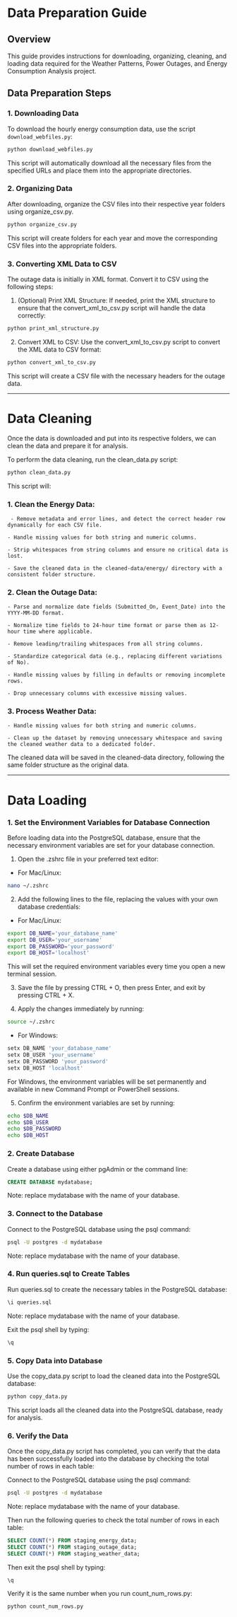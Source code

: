 # Data Preparation Guide

## Overview

This guide provides instructions for downloading, organizing, cleaning, and loading data required for the Weather Patterns, Power Outages, and Energy Consumption Analysis project.

## Data Preparation Steps

### 1. Downloading Data

To download the hourly energy consumption data, use the script `download_webfiles.py`:

```bash
python download_webfiles.py
```
This script will automatically download all the necessary files from the specified URLs and place them into the appropriate directories.

### 2. Organizing Data

After downloading, organize the CSV files into their respective year folders using organize_csv.py.

```bash
python organize_csv.py
```
This script will create folders for each year and move the corresponding CSV files into the appropriate folders.

### 3. Converting XML Data to CSV

The outage data is initially in XML format. Convert it to CSV using the following steps:

1. (Optional) Print XML Structure: If needed, print the XML structure to ensure that the convert_xml_to_csv.py script will handle the data correctly:

```bash
python print_xml_structure.py
```

2. Convert XML to CSV: Use the convert_xml_to_csv.py script to convert the XML data to CSV format:

```bash
python convert_xml_to_csv.py
```
This script will create a CSV file with the necessary headers for the outage data.

___

# Data Cleaning

Once the data is downloaded and put into its respective folders, we can clean the data and prepare it for analysis.

To perform the data cleaning, run the clean_data.py script:

```bash
python clean_data.py
```
This script will:

### 1. Clean the Energy Data:

     - Remove metadata and error lines, and detect the correct header row dynamically for each CSV file.
    
    - Handle missing values for both string and numeric columns.
    
    - Strip whitespaces from string columns and ensure no critical data is lost.
    
    - Save the cleaned data in the cleaned-data/energy/ directory with a consistent folder structure.

### 2. Clean the Outage Data:

    - Parse and normalize date fields (Submitted_On, Event_Date) into the YYYY-MM-DD format.
    
    - Normalize time fields to 24-hour time format or parse them as 12-hour time where applicable.

    - Remove leading/trailing whitespaces from all string columns.

    - Standardize categorical data (e.g., replacing different variations of No).

    - Handle missing values by filling in defaults or removing incomplete rows.
    
    - Drop unnecessary columns with excessive missing values.

### 3. Process Weather Data:

    - Handle missing values for both string and numeric columns.

    - Clean up the dataset by removing unnecessary whitespace and saving the cleaned weather data to a dedicated folder.


The cleaned data will be saved in the cleaned-data directory, following the same folder structure as the original data.

___

# Data Loading


### 1. Set the Environment Variables for Database Connection
Before loading data into the PostgreSQL database, ensure that the necessary environment variables are set for your database connection.

1. Open the .zshrc file in your preferred text editor:

- For Mac/Linux:
```bash
nano ~/.zshrc
```

2. Add the following lines to the file, replacing the values with your own database credentials:

- For Mac/Linux:

```bash
export DB_NAME='your_database_name'
export DB_USER='your_username'
export DB_PASSWORD='your_password'
export DB_HOST='localhost'
```

This will set the required environment variables every time you open a new terminal session.


3. Save the file by pressing CTRL + O, then press Enter, and exit by pressing CTRL + X.

4. Apply the changes immediately by running:
        
```bash
source ~/.zshrc
```

- For Windows:

```bash
setx DB_NAME 'your_database_name'
setx DB_USER 'your_username'
setx DB_PASSWORD 'your_password'
setx DB_HOST 'localhost'
```
For Windows, the environment variables will be set permanently and available in new Command Prompt or PowerShell sessions.


5. Confirm the environment variables are set by running:
            
```bash
echo $DB_NAME
echo $DB_USER
echo $DB_PASSWORD
echo $DB_HOST
```


### 2. Create Database
Create a database using either pgAdmin or the command line:

```sql
CREATE DATABASE mydatabase;

```
Note: replace mydatabase with the name of your database.



### 3. Connect to the Database
Connect to the PostgreSQL database using the psql command:

```bash
psql -U postgres -d mydatabase
```
Note: replace mydatabase with the name of your database.


### 4. Run queries.sql to Create Tables

Run queries.sql to create the necessary tables in the PostgreSQL database:

```bash
\i queries.sql

```
Note: replace mydatabase with the name of your database.

Exit the psql shell by typing:

```bash
\q
```


### 5. Copy Data into Database

Use the copy_data.py script to load the cleaned data into the PostgreSQL database:

```bash
python copy_data.py
```

This script loads all the cleaned data into the PostgreSQL database, ready for analysis.


### 6. Verify the Data 

Once the copy_data.py script has completed, you can verify that the data has been successfully loaded into the database by checking the total number of rows in each table:

Connect to the PostgreSQL database using the psql command:

```bash
psql -U postgres -d mydatabase
```
Note: replace mydatabase with the name of your database.


Then run the following queries to check the total number of rows in each table:

```sql
SELECT COUNT(*) FROM staging_energy_data;
SELECT COUNT(*) FROM staging_outage_data;
SELECT COUNT(*) FROM staging_weather_data;
```

Then exit the psql shell by typing:

```bash
\q
```

Verify it is the same number when you run count_num_rows.py:

```bash
python count_num_rows.py
```
